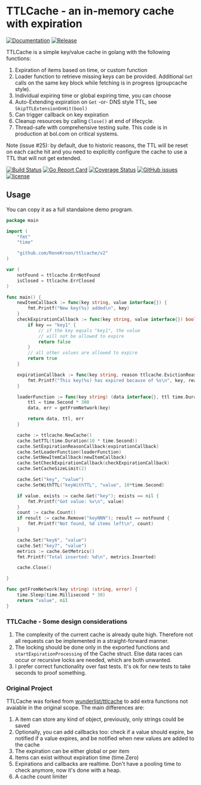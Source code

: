 # TTLCache - an in-memory cache with expiration

[![Documentation](https://img.shields.io/badge/go.dev-reference-007d9c?logo=go&logoColor=white&style=flat-square)](https://pkg.go.dev/github.com/ReneKroon/ttlcache/v2)
[![Release](https://img.shields.io/github/release/ReneKroon/ttlcache.svg?label=Release)](https://github.com/ReneKroon/ttlcache/releases)

TTLCache is a simple key/value cache in golang with the following functions:

1. Expiration of items based on time, or custom function
2. Loader function to retrieve missing keys can be provided. Additional `Get` calls on the same key block while fetching is in progress (groupcache style).
3. Individual expiring time or global expiring time, you can choose
4. Auto-Extending expiration on `Get` -or- DNS style TTL, see `SkipTTLExtensionOnHit(bool)`
5. Can trigger callback on key expiration
6. Cleanup resources by calling `Close()` at end of lifecycle.
7. Thread-safe with comprehensive testing suite. This code is in production at bol.com on critical systems.

Note (issue #25): by default, due to historic reasons, the TTL will be reset on each cache hit and you need to explicitly configure the cache to use a TTL that will not get extended.

[![Build Status](https://travis-ci.org/ReneKroon/ttlcache.svg?branch=master)](https://travis-ci.org/ReneKroon/ttlcache)
[![Go Report Card](https://goreportcard.com/badge/github.com/ReneKroon/ttlcache)](https://goreportcard.com/report/github.com/ReneKroon/ttlcache)
[![Coverage Status](https://coveralls.io/repos/github/ReneKroon/ttlcache/badge.svg?branch=master)](https://coveralls.io/github/ReneKroon/ttlcache?branch=master)
[![GitHub issues](https://img.shields.io/github/issues/ReneKroon/ttlcache.svg)](https://github.com/ReneKroon/ttlcache/issues)
[![license](https://img.shields.io/github/license/ReneKroon/ttlcache.svg?maxAge=2592000)](https://github.com/ReneKroon/ttlcache/LICENSE)

## Usage

You can copy it as a full standalone demo program.

```go
package main

import (
	"fmt"
	"time"

	"github.com/ReneKroon/ttlcache/v2"
)

var (
	notFound = ttlcache.ErrNotFound
	isClosed = ttlcache.ErrClosed
)

func main() {
	newItemCallback := func(key string, value interface{}) {
		fmt.Printf("New key(%s) added\n", key)
	}
	checkExpirationCallback := func(key string, value interface{}) bool {
		if key == "key1" {
			// if the key equals "key1", the value
			// will not be allowed to expire
			return false
		}
		// all other values are allowed to expire
		return true
	}

	expirationCallback := func(key string, reason ttlcache.EvictionReason, value interface{}) {
		fmt.Printf("This key(%s) has expired because of %s\n", key, reason)
	}

	loaderFunction := func(key string) (data interface{}, ttl time.Duration, err error) {
		ttl = time.Second * 300
		data, err = getFromNetwork(key)

		return data, ttl, err
	}

	cache := ttlcache.NewCache()
	cache.SetTTL(time.Duration(10 * time.Second))
	cache.SetExpirationReasonCallback(expirationCallback)
	cache.SetLoaderFunction(loaderFunction)
	cache.SetNewItemCallback(newItemCallback)
	cache.SetCheckExpirationCallback(checkExpirationCallback)
	cache.SetCacheSizeLimit(2)

	cache.Set("key", "value")
	cache.SetWithTTL("keyWithTTL", "value", 10*time.Second)

	if value, exists := cache.Get("key"); exists == nil {
		fmt.Printf("Got value: %v\n", value)
	}
	count := cache.Count()
	if result := cache.Remove("keyNNN"); result == notFound {
		fmt.Printf("Not found, %d items left\n", count)
	}

	cache.Set("key6", "value")
	cache.Set("key7", "value")
	metrics := cache.GetMetrics()
	fmt.Printf("Total inserted: %d\n", metrics.Inserted)

	cache.Close()

}

func getFromNetwork(key string) (string, error) {
	time.Sleep(time.Millisecond * 30)
	return "value", nil
}
```

### TTLCache - Some design considerations

1. The complexity of the current cache is already quite high. Therefore not all requests can be implemented in a straight-forward manner.
2. The locking should be done only in the exported functions and `startExpirationProcessing` of the Cache struct. Else data races can occur or recursive locks are needed, which are both unwanted.
3. I prefer correct functionality over fast tests. It's ok for new tests to take seconds to proof something.

### Original Project

TTLCache was forked from [wunderlist/ttlcache](https://github.com/wunderlist/ttlcache) to add extra functions not avaiable in the original scope.
The main differences are:

1. A item can store any kind of object, previously, only strings could be saved
2. Optionally, you can add callbacks too: check if a value should expire, be notified if a value expires, and be notified when new values are added to the cache
3. The expiration can be either global or per item
4. Items can exist without expiration time (time.Zero)
5. Expirations and callbacks are realtime. Don't have a pooling time to check anymore, now it's done with a heap.
6. A cache count limiter
